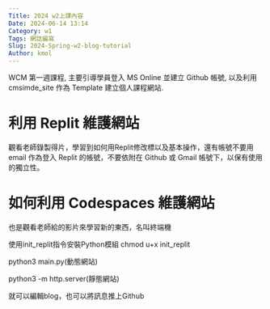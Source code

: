 ```yaml
---
Title: 2024 w2上課內容
Date: 2024-06-14 13:14
Category: w1
Tags: 網誌編寫
Slug: 2024-Spring-w2-blog-tutorial
Author: kmol
---
```


WCM 第一週課程, 主要引導學員登入 MS Online 並建立 Github 帳號, 以及利用 cmsimde_site 作為 Template 建立個人課程網站.

<!-- PELICAN_END_SUMMARY -->

 # 利用 Replit 維護網站

 觀看老師錄製得片，學習到如何用Replit修改標以及基本操作，還有帳號不要用email 作為登入 Replit 的帳號，不要依附在 Github 或 Gmail 帳號下，以保有使用的獨立性。

 # 如何利用 Codespaces 維護網站

 也是觀看老師給的影片來學習新的東西，名叫終端機

 使用init_replit指令安裝Python模組 chmod u+x init_replit
 
python3 main.py(動態網站)

python3 -m http.server(靜態網站)

就可以編輯blog，也可以將訊息推上Github
